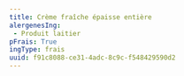 ```yaml
---
title: Crème fraîche épaisse entière
alergenesIng:
 - Produit laitier
pFrais: True
ingType: frais
uuid: f91c8088-ce31-4adc-8c9c-f548429590d2
---
```

